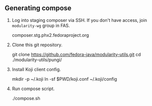 Generating compose
------------------

1. Log into staging composer via SSH.  If you don't have access, join `modularity-wg` group in FAS.

    composer.stg.phx2.fedoraproject.org

2. Clone this git repository.

    git clone https://github.com/fedora-java/modularity-utils.git
    cd ./modularity-utils/pungi/

3. Install Koji client config.

    mkdir -p ~/.koji
    ln -sf $PWD/koji.conf ~/.koji/config

4. Run compose script.

    ./compose.sh
